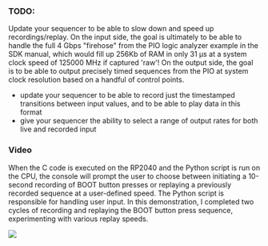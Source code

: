 ### TODO:

Update your sequencer to be able to slow down and speed up recordings/replay. On the input side, the goal is ultimately to be able to handle the full 4 Gbps "firehose" from the PIO logic analyzer example in the SDK manual, which would fill up 256Kb of RAM in only 31 µs at a system clock speed of 125000 MHz if captured 'raw'! On the output side, the goal is to be able to output precisely timed sequences from the PIO at system clock resolution based on a handful of control points.

- update your sequencer to be able to record just the timestamped transitions between input values, and to be able to play data in this format
- give your sequencer the ability to select a range of output rates for both live and recorded input


### Video

When the C code is executed on the RP2040 and the Python script is run on the CPU, the console will prompt the user to choose between initiating a 10-second recording of BOOT button presses or replaying a previously recorded sequence at a user-defined speed. The Python script is responsible for handling user input. In this demonstration, I completed two cycles of recording and replaying the BOOT button press sequence, experimenting with various replay speeds.

![](IMG_3321.gif)



